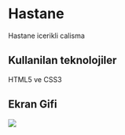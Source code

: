<h1> Hastane </h1>

Hastane icerikli calisma

<h2> Kullanilan teknolojiler </h2>

HTML5 ve CSS3

<h2> Ekran Gifi </h2>

![](ekran5.gif)
